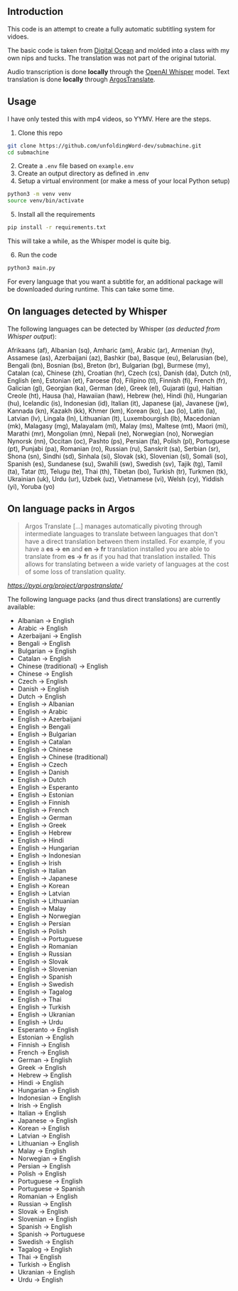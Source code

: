 ## Introduction
This code is an attempt to create a fully automatic subtitling system for vidoes.

The basic code is taken from [Digital Ocean](https://www.digitalocean.com/community/tutorials/how-to-generate-and-add-subtitles-to-videos-using-python-openai-whisper-and-ffmpeg)
and molded into a class with my own nips and tucks. The translation was not part of the original tutorial. 

Audio transcription is done **locally** through the [OpenAI Whisper](https://openai.com/research/whisper) model.
Text translation is done **locally** through [ArgosTranslate](https://pypi.org/project/argostranslate/).

## Usage
I have only tested this with mp4 videos, so YYMV. Here are the steps. 

1) Clone this repo
```bash
git clone https://github.com/unfoldingWord-dev/submachine.git
cd submachine
```
2) Create a `.env` file based on `example.env`
3) Create an output directory as defined in .env
4) Setup a virtual environment (or make a mess of your local Python setup)
```bash
python3 -m venv venv
source venv/bin/activate
```
5) Install all the requirements
```bash
pip install -r requirements.txt
```
This will take a while, as the Whisper model is quite big.

6) Run the code 
```bash
python3 main.py
```
For every language that you want a subtitle for, an additional package will be downloaded during runtime. This can take some time.

## On languages detected by Whisper
The following languages can be detected by Whisper 
(_as deducted from Whisper output_):

Afrikaans (af), Albanian (sq), Amharic (am), Arabic (ar), Armenian (hy), 
Assamese (as), Azerbaijani (az), Bashkir (ba), Basque (eu), 
Belarusian (be), Bengali (bn), Bosnian (bs), Breton (br), Bulgarian (bg), 
Burmese (my), Catalan (ca), Chinese (zh), Croatian (hr), Czech (cs), 
Danish (da), Dutch (nl), English (en), Estonian (et), Faroese (fo), 
Filipino (tl), Finnish (fi), French (fr), Galician (gl), Georgian (ka), 
German (de), Greek (el), Gujarati (gu), Haitian Creole (ht), Hausa (ha), 
Hawaiian (haw), Hebrew (he), Hindi (hi), Hungarian (hu), Icelandic (is), 
Indonesian (id), Italian (it), Japanese (ja), Javanese (jw), Kannada (kn), 
Kazakh (kk), Khmer (km), Korean (ko), Lao (lo), Latin (la), Latvian (lv), 
Lingala (ln), Lithuanian (lt), Luxembourgish (lb), Macedonian (mk), 
Malagasy (mg), Malayalam (ml), Malay (ms), Maltese (mt), Maori (mi), 
Marathi (mr), Mongolian (mn), Nepali (ne), Norwegian (no), 
Norwegian Nynorsk (nn), Occitan (oc), Pashto (ps), Persian (fa), 
Polish (pl), Portuguese (pt), Punjabi (pa), Romanian (ro), Russian (ru), 
Sanskrit (sa), Serbian (sr), Shona (sn), Sindhi (sd), Sinhala (si), 
Slovak (sk), Slovenian (sl), Somali (so), Spanish (es), Sundanese (su), 
Swahili (sw), Swedish (sv), Tajik (tg), Tamil (ta), Tatar (tt), 
Telugu (te), Thai (th), Tibetan (bo), Turkish (tr), Turkmen (tk), 
Ukrainian (uk), Urdu (ur), Uzbek (uz), Vietnamese (vi), Welsh (cy), 
Yiddish (yi), Yoruba (yo)

## On language packs in Argos
> Argos Translate [...] manages automatically pivoting through 
> intermediate languages to translate between languages that don't have 
> a direct translation between them installed. For example, if you have 
> a **es → en** and **en → fr** translation installed you are able to translate 
> from **es → fr** as if you had that translation installed. This allows 
> for translating between a wide variety of languages at the cost of some 
> loss of translation quality.

*https://pypi.org/project/argostranslate/*

The following language packs (and thus direct translations) are currently available:

- Albanian -> English
- Arabic -> English
- Azerbaijani -> English
- Bengali -> English
- Bulgarian -> English
- Catalan -> English
- Chinese (traditional) -> English
- Chinese -> English
- Czech -> English
- Danish -> English
- Dutch -> English
- English -> Albanian
- English -> Arabic
- English -> Azerbaijani
- English -> Bengali
- English -> Bulgarian
- English -> Catalan
- English -> Chinese
- English -> Chinese (traditional)
- English -> Czech
- English -> Danish
- English -> Dutch
- English -> Esperanto
- English -> Estonian
- English -> Finnish
- English -> French
- English -> German
- English -> Greek
- English -> Hebrew
- English -> Hindi
- English -> Hungarian
- English -> Indonesian
- English -> Irish
- English -> Italian
- English -> Japanese
- English -> Korean
- English -> Latvian
- English -> Lithuanian
- English -> Malay
- English -> Norwegian
- English -> Persian
- English -> Polish
- English -> Portuguese
- English -> Romanian
- English -> Russian
- English -> Slovak
- English -> Slovenian
- English -> Spanish
- English -> Swedish
- English -> Tagalog
- English -> Thai
- English -> Turkish
- English -> Ukranian
- English -> Urdu
- Esperanto -> English
- Estonian -> English
- Finnish -> English
- French -> English
- German -> English
- Greek -> English
- Hebrew -> English
- Hindi -> English
- Hungarian -> English
- Indonesian -> English
- Irish -> English
- Italian -> English
- Japanese -> English
- Korean -> English
- Latvian -> English
- Lithuanian -> English
- Malay -> English
- Norwegian -> English
- Persian -> English
- Polish -> English
- Portuguese -> English
- Portuguese -> Spanish
- Romanian -> English
- Russian -> English
- Slovak -> English
- Slovenian -> English
- Spanish -> English
- Spanish -> Portuguese
- Swedish -> English
- Tagalog -> English
- Thai -> English
- Turkish -> English
- Ukranian -> English
- Urdu -> English
